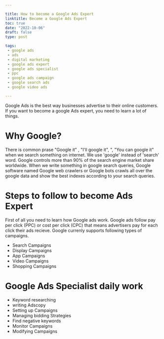 ```yaml
---

title: How to become a Google Ads Expert 
linktitle: Become a Google Ads Expert
toc: true
date: "2022-10-06"
draft: false
type: post

tags:
 - google ads
 - ads
 - digital marketing 
 - google ads expert 
 - google ads specialist 
 - ppc
 - google ads campaign 
 - google search ads
 - google video ads

---
```

Google Ads is the best way businesses advertise to their online customers. If you want to become a google Ads expert, you need to learn a lot of things.

# Why Google?
 There is common prase "Google it" , "I'll google it", ", "You can google it" when we search something on internet. We use 'google' instead of 'search' word. Google controls more than 90% of the search engine market share worldwide. When we write something in google search queries, Google software named Google web crawlers or Google bots crawls all over the google data and show the best indexes according to your search  queries.
# Steps to follow to become Ads Expert

First of all you need to learn how Google ads work. Google ads follow pay per click (PPC) or cost per click (CPC) that means advertisers pay for each click their ads recieve. Google currenly supports following types of campaigns.
- Search Campaigns
- Display Campaigns
- App Campaigns
- Video Campaigns
- Shopping Campaigns

# Google Ads Specialist daily work

- Keyword researching
- writing Adscopy
- Setting up Campaigns
- Managing bidding Strategies 
- Find negative keywords 
- Monitor Campaigns
- Modifying Campaigns 
